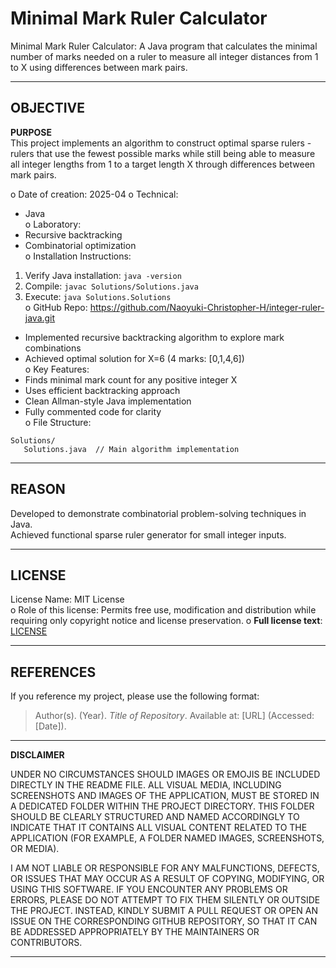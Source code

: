 # Minimal Mark Ruler Calculator  

Minimal Mark Ruler Calculator: A Java program that calculates the minimal number of marks needed on a ruler to measure all integer distances from 1 to X using differences between mark pairs.  

---

## OBJECTIVE  

**PURPOSE**  
This project implements an algorithm to construct optimal sparse rulers - rulers that use the fewest possible marks while still being able to measure all integer lengths from 1 to a target length X through differences between mark pairs.  

o Date of creation: 2025-04 
o Technical:  
   - Java  
o Laboratory:  
   - Recursive backtracking  
   - Combinatorial optimization  
o Installation Instructions:  
   1. Verify Java installation: `java -version`  
   2. Compile: `javac Solutions/Solutions.java`  
   3. Execute: `java Solutions.Solutions`  
o GitHub Repo: https://github.com/Naoyuki-Christopher-H/integer-ruler-java.git
   - Implemented recursive backtracking algorithm to explore mark combinations  
   - Achieved optimal solution for X=6 (4 marks: [0,1,4,6])  
o Key Features:  
   - Finds minimal mark count for any positive integer X  
   - Uses efficient backtracking approach  
   - Clean Allman-style Java implementation  
   - Fully commented code for clarity  
o File Structure:  
```
Solutions/
   Solutions.java  // Main algorithm implementation
```

---

## REASON  

Developed to demonstrate combinatorial problem-solving techniques in Java.  
Achieved functional sparse ruler generator for small integer inputs.  

---

## LICENSE  

License Name: MIT License  
o Role of this license: Permits free use, modification and distribution while requiring only copyright notice and license preservation. 
o **Full license text**: [LICENSE](LICENSE)

---

## REFERENCES  

If you reference my project, please use the following format:

> Author(s). (Year). *Title of Repository*. Available at: \[URL] (Accessed: \[Date]).

---

**DISCLAIMER**  

UNDER NO CIRCUMSTANCES SHOULD IMAGES OR EMOJIS BE INCLUDED DIRECTLY IN THE README FILE. ALL VISUAL MEDIA, INCLUDING SCREENSHOTS AND IMAGES OF THE APPLICATION, MUST BE STORED IN A DEDICATED FOLDER WITHIN THE PROJECT DIRECTORY. THIS FOLDER SHOULD BE CLEARLY STRUCTURED AND NAMED ACCORDINGLY TO INDICATE THAT IT CONTAINS ALL VISUAL CONTENT RELATED TO THE APPLICATION (FOR EXAMPLE, A FOLDER NAMED IMAGES, SCREENSHOTS, OR MEDIA).  

I AM NOT LIABLE OR RESPONSIBLE FOR ANY MALFUNCTIONS, DEFECTS, OR ISSUES THAT MAY OCCUR AS A RESULT OF COPYING, MODIFYING, OR USING THIS SOFTWARE. IF YOU ENCOUNTER ANY PROBLEMS OR ERRORS, PLEASE DO NOT ATTEMPT TO FIX THEM SILENTLY OR OUTSIDE THE PROJECT. INSTEAD, KINDLY SUBMIT A PULL REQUEST OR OPEN AN ISSUE ON THE CORRESPONDING GITHUB REPOSITORY, SO THAT IT CAN BE ADDRESSED APPROPRIATELY BY THE MAINTAINERS OR CONTRIBUTORS.  

---
